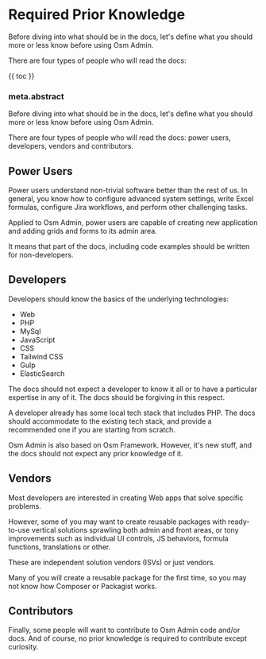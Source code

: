 # Required Prior Knowledge

Before diving into what should be in the docs, let's define what you should more or less know before using Osm Admin.

There are four types of people who will read the docs: 

{{ toc }}

### meta.abstract

Before diving into what should be in the docs, let's define what you should more or less know before using Osm Admin.

There are four types of people who will read the docs: power users, developers, vendors and contributors.

## Power Users

Power users understand non-trivial software better than the rest of us. In general, you know how to configure advanced system settings, write Excel formulas, configure Jira workflows, and perform other challenging tasks. 

Applied to Osm Admin, power users are capable of creating new application and adding grids and forms to its admin area. 

It means that part of the docs, including code examples should be written for non-developers.  

## Developers 

Developers should know the basics of the underlying technologies:

* Web
* PHP
* MySql
* JavaScript
* CSS
* Tailwind CSS
* Gulp
* ElasticSearch

The docs should not expect a developer to know it all or to have a particular expertise in any of it. The docs should be forgiving in this respect.

A developer already has some local tech stack that includes PHP. The docs should accommodate to the existing tech stack, and provide a recommended one if you are starting from scratch. 

Osm Admin is also based on Osm Framework. However, it's new stuff, and the docs should not expect any prior knowledge of it.     

## Vendors

Most developers are interested in creating Web apps that solve specific problems. 

However, some of you may want to create reusable packages with ready-to-use vertical solutions sprawling both admin and front areas, or tony improvements such as individual UI controls, JS behaviors, formula functions, translations or other.   

These are independent solution vendors (ISVs) or just vendors.

Many of you will create a reusable package for the first time, so you may not know how Composer or Packagist works.

## Contributors

Finally, some people will want to contribute to Osm Admin code and/or docs. And of course, no prior knowledge is required to contribute except curiosity. 

  